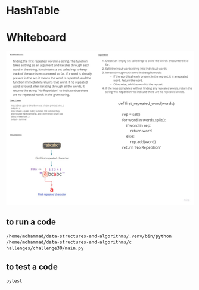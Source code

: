 # HashTable
# Whiteboard 
![](../../challenges/image/chall31.jpg)
## to run a code 
```
/home/mohammad/data-structures-and-algorithms/.venv/bin/python /home/mohammad/data-structures-and-algorithms/c
hallenges/challenge30/main.py
```
## to test a code 
```
pytest
```